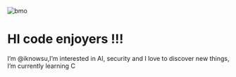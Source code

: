 ![bmo](https://github.com/iknowsu/iknowsu/assets/146720323/801c31ed-c860-4f21-a708-fe351e09fee4)


# HI code enjoyers !!!

I’m @iknowsu,I’m interested in AI, security and I love to discover new things, I’m currently learning C

